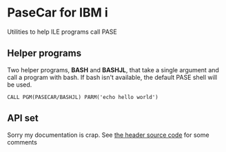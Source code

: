 # PaseCar for IBM i
Utilities to help ILE programs call PASE

## Helper programs

Two helper programs, **BASH** and **BASHJL**, that take a single argument and call a program with bash. If bash isn't available, the default PASE shell will be used. 

```clle
CALL PGM(PASECAR/BASHJL) PARM('echo hello world')
```
## API set

Sorry my documentation is crap. See [the header source code](bash/pasecar.h) for some comments
